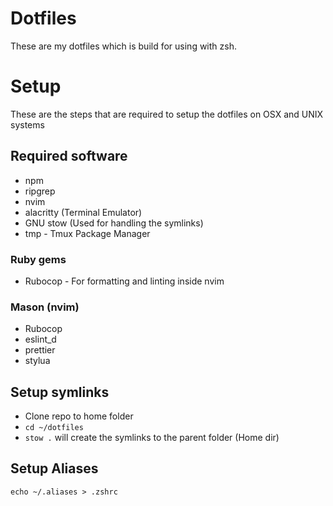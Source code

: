 # Dotfiles
These are my dotfiles which is build for using with zsh. 

# Setup
These are the steps that are required to setup the dotfiles on OSX and UNIX systems

## Required software
- npm
- ripgrep
- nvim
- alacritty (Terminal Emulator)
- GNU stow (Used for handling the symlinks)
- tmp - Tmux Package Manager

### Ruby gems
- Rubocop - For formatting and linting inside nvim

### Mason (nvim)
- Rubocop
- eslint_d
- prettier
- stylua

## Setup symlinks
- Clone repo to home folder
- `cd ~/dotfiles`
- `stow .` will create the symlinks to the parent folder (Home dir)

## Setup Aliases
`echo ~/.aliases > .zshrc`


